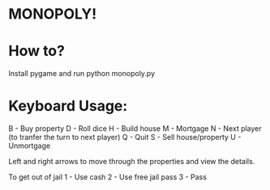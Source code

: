 # MONOPOLY!

# How to?
Install pygame and run
      python monopoly.py

# Keyboard Usage:
B - Buy property
D - Roll dice
H - Build house
M - Mortgage
N - Next player (to tranfer the turn to next player)
Q - Quit
S - Sell house/property
U - Unmortgage

Left and right arrows to move through the properties and view the details.

To get out of jail
1 - Use cash
2 - Use free jail pass
3 - Pass
